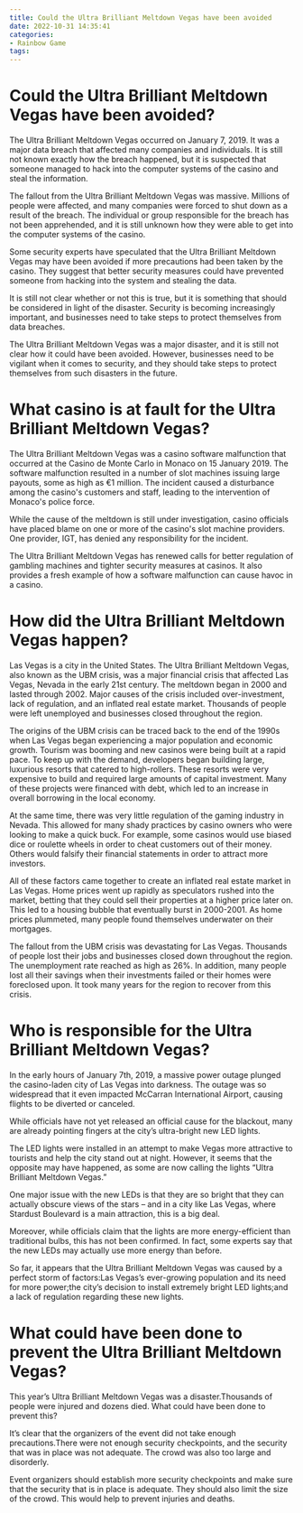 ```yaml
---
title: Could the Ultra Brilliant Meltdown Vegas have been avoided
date: 2022-10-31 14:35:41
categories:
- Rainbow Game
tags:
---
```



#  Could the Ultra Brilliant Meltdown Vegas have been avoided?

The Ultra Brilliant Meltdown Vegas occurred on January 7, 2019. It was a major data breach that affected many companies and individuals. It is still not known exactly how the breach happened, but it is suspected that someone managed to hack into the computer systems of the casino and steal the information.

The fallout from the Ultra Brilliant Meltdown Vegas was massive. Millions of people were affected, and many companies were forced to shut down as a result of the breach. The individual or group responsible for the breach has not been apprehended, and it is still unknown how they were able to get into the computer systems of the casino.

Some security experts have speculated that the Ultra Brilliant Meltdown Vegas may have been avoided if more precautions had been taken by the casino. They suggest that better security measures could have prevented someone from hacking into the system and stealing the data.

It is still not clear whether or not this is true, but it is something that should be considered in light of the disaster. Security is becoming increasingly important, and businesses need to take steps to protect themselves from data breaches.

The Ultra Brilliant Meltdown Vegas was a major disaster, and it is still not clear how it could have been avoided. However, businesses need to be vigilant when it comes to security, and they should take steps to protect themselves from such disasters in the future.

#  What casino is at fault for the Ultra Brilliant Meltdown Vegas?

The Ultra Brilliant Meltdown Vegas was a casino software malfunction that occurred at the Casino de Monte Carlo in Monaco on 15 January 2019. The software malfunction resulted in a number of slot machines issuing large payouts, some as high as €1 million. The incident caused a disturbance among the casino's customers and staff, leading to the intervention of Monaco's police force.

While the cause of the meltdown is still under investigation, casino officials have placed blame on one or more of the casino's slot machine providers. One provider, IGT, has denied any responsibility for the incident.

The Ultra Brilliant Meltdown Vegas has renewed calls for better regulation of gambling machines and tighter security measures at casinos. It also provides a fresh example of how a software malfunction can cause havoc in a casino.

#  How did the Ultra Brilliant Meltdown Vegas happen?

Las Vegas is a city in the United States. The Ultra Brilliant Meltdown Vegas, also known as the UBM crisis, was a major financial crisis that affected Las Vegas, Nevada in the early 21st century. The meltdown began in 2000 and lasted through 2002. Major causes of the crisis included over-investment, lack of regulation, and an inflated real estate market. Thousands of people were left unemployed and businesses closed throughout the region.

The origins of the UBM crisis can be traced back to the end of the 1990s when Las Vegas began experiencing a major population and economic growth. Tourism was booming and new casinos were being built at a rapid pace. To keep up with the demand, developers began building large, luxurious resorts that catered to high-rollers. These resorts were very expensive to build and required large amounts of capital investment. Many of these projects were financed with debt, which led to an increase in overall borrowing in the local economy.

At the same time, there was very little regulation of the gaming industry in Nevada. This allowed for many shady practices by casino owners who were looking to make a quick buck. For example, some casinos would use biased dice or roulette wheels in order to cheat customers out of their money. Others would falsify their financial statements in order to attract more investors.

All of these factors came together to create an inflated real estate market in Las Vegas. Home prices went up rapidly as speculators rushed into the market, betting that they could sell their properties at a higher price later on. This led to a housing bubble that eventually burst in 2000-2001. As home prices plummeted, many people found themselves underwater on their mortgages.

The fallout from the UBM crisis was devastating for Las Vegas. Thousands of people lost their jobs and businesses closed down throughout the region. The unemployment rate reached as high as 26%. In addition, many people lost all their savings when their investments failed or their homes were foreclosed upon. It took many years for the region to recover from this crisis.

#  Who is responsible for the Ultra Brilliant Meltdown Vegas?

In the early hours of January 7th, 2019, a massive power outage plunged the casino-laden city of Las Vegas into darkness. The outage was so widespread that it even impacted McCarran International Airport, causing flights to be diverted or canceled.

While officials have not yet released an official cause for the blackout, many are already pointing fingers at the city’s ultra-bright new LED lights.

The LED lights were installed in an attempt to make Vegas more attractive to tourists and help the city stand out at night. However, it seems that the opposite may have happened, as some are now calling the lights “Ultra Brilliant Meltdown Vegas.”

One major issue with the new LEDs is that they are so bright that they can actually obscure views of the stars – and in a city like Las Vegas, where Stardust Boulevard is a main attraction, this is a big deal.

Moreover, while officials claim that the lights are more energy-efficient than traditional bulbs, this has not been confirmed. In fact, some experts say that the new LEDs may actually use more energy than before.

So far, it appears that the Ultra Brilliant Meltdown Vegas was caused by a perfect storm of factors:Las Vegas’s ever-growing population and its need for more power;the city’s decision to install extremely bright LED lights;and a lack of regulation regarding these new lights.

#  What could have been done to prevent the Ultra Brilliant Meltdown Vegas?

This year’s Ultra Brilliant Meltdown Vegas was a disaster.Thousands of people were injured and dozens died. What could have been done to prevent this?

It’s clear that the organizers of the event did not take enough precautions.There were not enough security checkpoints, and the security that was in place was not adequate. The crowd was also too large and disorderly.

Event organizers should establish more security checkpoints and make sure that the security that is in place is adequate. They should also limit the size of the crowd. This would help to prevent injuries and deaths.